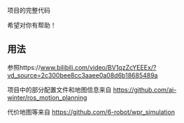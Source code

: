 项目的完整代码

希望对你有帮助！
## 用法
参照https://www.bilibili.com/video/BV1qzZcYEEEx/?vd_source=2c300bee8cc3aaee0a08d6b18685489a

项目中的部分配置文件和地图信息来自 https://github.com/ai-winter/ros_motion_planning

代价地图等来自 https://github.com/6-robot/wpr_simulation
